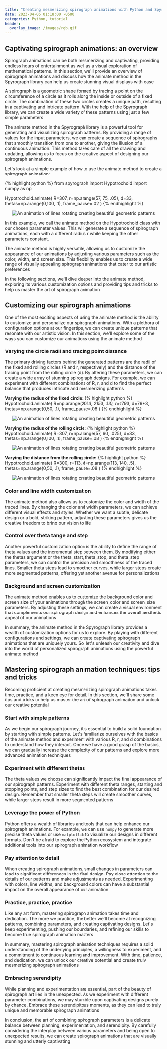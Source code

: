 ```yaml
---
title: "Creating mesmerizing spirograph animations with Python and Spyrograph"
date: 2023-04-05 01:18:00 -0500
categories: Python, tutorial
header:
  overlay_image: /images/rgb.gif
---
```


## Captivating spirograph animations: an overview
Spirograph animations can be both mesmerizing and captivating, providing endless hours of entertainment as well as a visual exploration of mathematical patterns. In this section, we'll provide an overview of spirograph animations and discuss how the animate method in the Spyrograph library can help us create stunning visual displays with ease

A spirograph is a geometric shape formed by tracing a point on the circumference of a circle as it rolls along the inside or outside of a fixed circle. The combination of these two circles creates a unique path, resulting in a captivating and intricate pattern. With the help of the Spyrograph library, we can create a wide variety of these patterns using just a few simple parameters

The animate method in the Spyrograph library is a powerful tool for generating and visualizing spirograph patterns. By providing a range of values for the input parameters, we can create a sequence of spirographs that smoothly transition from one to another, giving the illusion of a continuous animation. This method takes care of all the drawing and updating, allowing us to focus on the creative aspect of designing our spirograph animations.

Let's look at a simple example of how to use the animate method to create a spirograph animation:

{% highlight python %}
from spyrograph import Hypotrochoid
import numpy as np

Hypotrochoid.animate(
    R=307,
    r=np.arange(57, 75, .05),
    d=33,
    thetas=np.arange(0,100, .1),
    frame_pause=.02
)
{% endhighlight %}

<p align="center">
  <img src="{{ site.url }}{{ site.baseurl }}/images/animation_circle.gif" alt="An animation of lines rotating creating beautiful geometric patterns">
</p>

In this example, we call the animate method on the Hypotrochoid class with our chosen parameter values. This will generate a sequence of spirograph animations, each with a different radius r while keeping the other parameters constant.

The animate method is highly versatile, allowing us to customize the appearance of our animations by adjusting various parameters such as the color, width, and screen size. This flexibility enables us to create a wide range of visually appealing spirograph animations that cater to our artistic preferences

In the following sections, we'll dive deeper into the animate method, exploring its various customization options and providing tips and tricks to help us master the art of spirograph animation

## Customizing our spirograph animations
One of the most exciting aspects of using the animate method is the ability to customize and personalize our spirograph animations. With a plethora of configuration options at our fingertips, we can create unique patterns that resonate with our artistic vision. In this section, we'll explore some of the ways you can customize our animations using the animate method

### Varying the circle radii and tracing point distance
The primary driving factors behind the generated patterns are the radii of the fixed and rolling circles (R and r, respectively) and the distance of the tracing point from the rolling circle (d). By altering these parameters, we can create a wide array of stunning spirograph designs. For example, we can experiment with different combinations of R, r, and d to find the perfect balance that produces intricate and mesmerizing patterns

**Varying the radius of the fixed circle:**
{% highlight python %}
Hypotrochoid.animate(
    R=np.arange(201*3, 215*3, .1*3),
    r=179*3,
    d=79*3,
    thetas=np.arange(0,50, .1),
    frame_pause=.08
)
{% endhighlight %}

<p align="center">
  <img src="{{ site.url }}{{ site.baseurl }}/images/animation_circle_fixed_circle_modify.gif" alt="An animation of lines rotating creating beautiful geometric patterns">
</p>

**Varying the radius of the rolling circle:**
{% highlight python %}
Hypotrochoid.animate(
    R=307,
    r=np.arange(57, 60, .025),
    d=33,
    thetas=np.arange(0,100, .1),
    frame_pause=.08
)
{% endhighlight %}

<p align="center">
  <img src="{{ site.url }}{{ site.baseurl }}/images/animation_circle_rolling_circle_modify.gif" alt="An animation of lines rotating creating beautiful geometric patterns">
</p>

**Varying the distance from the rolling circle:**
{% highlight python %}
Hypotrochoid.animate(
    R=300,
    r=113,
    d=np.arange(113, 140, .5),
    thetas=np.arange(0,50, .1),
    frame_pause=.08
)
{% endhighlight %}

<p align="center">
  <img src="{{ site.url }}{{ site.baseurl }}/images/animation_circle_distance_modify.gif" alt="An animation of lines rotating creating beautiful geometric patterns">
</p>

### Color and line width customization
The animate method also allows us to customize the color and width of the traced lines. By changing the color and width parameters, we can achieve different visual effects and styles. Whether we want a subtle, delicate design or a bold, striking pattern, adjusting these parameters gives us the creative freedom to bring our vision to life

### Control over theta tange and step
Another powerful customization option is the ability to define the range of theta values and the incremental step between them. By modifying either the thetas argument or the theta_start, theta_stop, and theta_step parameters, we can control the precision and smoothness of the traced lines. Smaller theta steps lead to smoother curves, while larger steps create more segmented patterns, offering yet another avenue for personalizations

### Background and screen customization
The animate method enables us to customize the background color and screen size of your animations through the screen_color and screen_size parameters. By adjusting these settings, we can create a visual environment that complements our spirograph design and enhances the overall aesthetic appeal of our animations

In summary, the animate method in the Spyrograph library provides a wealth of customization options for us to explore. By playing with different configurations and settings, we can create captivating spirograph animations that are uniquely yours. So, let's unleash our creativity and dive into the world of personalized spirograph animations using the powerful animate method

## Mastering spirograph animation techniques: tips and tricks
Becoming proficient at creating mesmerizing spirograph animations takes time, practice, and a keen eye for detail. In this section, we'll share some tips and tricks to help us master the art of spirograph animation and unlock our creative potential

### Start with simple patterns
As we begin our spirograph journey, it's essential to build a solid foundation by starting with simple patterns. Let's familiarize ourselves with the basics of the animate method and experiment with various R, r, and d combinations to understand how they interact. Once we have a good grasp of the basics, we can gradually increase the complexity of our patterns and explore more advanced animation techniques

### Experiment with different thetas
The theta values we choose can significantly impact the final appearance of our spirograph patterns. Experiment with different theta ranges, starting and stopping points, and step sizes to find the best combination for our desired design. Remember that smaller theta steps will create smoother curves, while larger steps result in more segmented patterns

### Leverage the power of Python
Python offers a wealth of libraries and tools that can help enhance our spirograph animations. For example, we can use `numpy` to generate more precise theta values or use `matplotlib` to visualize our designs in different formats. Don't be afraid to explore the Python ecosystem and integrate additional tools into our spirograph animation workflow

### Pay attention to detail
When creating spirograph animations, small changes in parameters can lead to significant differences in the final design. Pay close attention to the details of our patterns and make adjustments as needed. Experimenting with colors, line widths, and background colors can have a substantial impact on the overall appearance of our animation

### Practice, practice, practice
Like any art form, mastering spirograph animation takes time and dedication. The more we practice, the better we'll become at recognizing patterns, combining parameters, and creating captivating designs. Let's keep experimenting, pushing our boundaries, and refining our skills to become true spirograph animation masters

In summary, mastering spirograph animation techniques requires a solid understanding of the underlying principles, a willingness to experiment, and a commitment to continuous learning and improvement. With time, patience, and dedication, we can unlock our creative potential and create truly mesmerizing spirograph animations

### Embracing serendipity
While planning and experimentation are essential, part of the beauty of spirograph art lies in the unexpected. As we experiment with different parameter combinations, we may stumble upon captivating designs purely by chance. Embrace these serendipitous moments, as they can lead to truly unique and memorable spirograph animations

In conclusion, the art of combining spirograph parameters is a delicate balance between planning, experimentation, and serendipity. By carefully considering the interplay between various parameters and being open to unexpected results, we can create spirograph animations that are visually stunning and utterly captivating